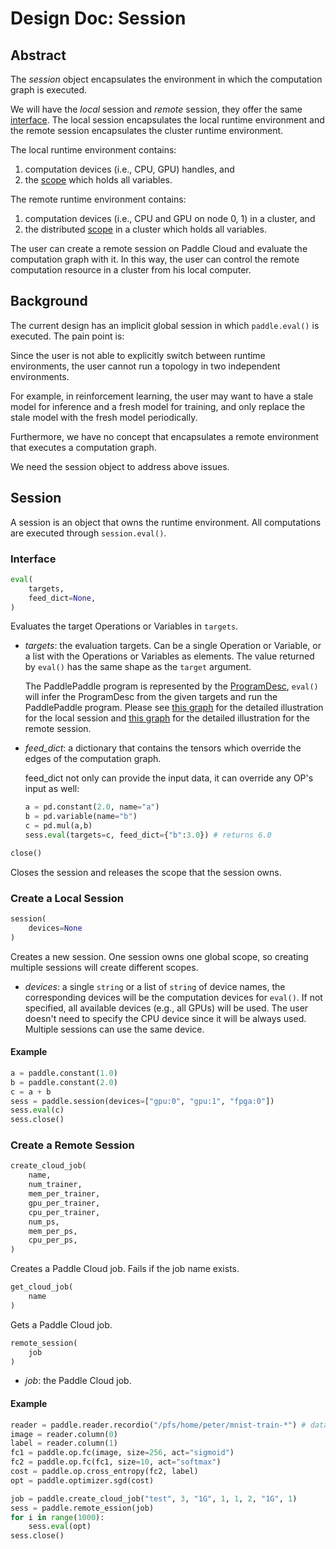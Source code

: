# Design Doc: Session

## Abstract

The *session* object encapsulates the environment in which the
computation graph is executed.

We will have the *local* session and *remote* session, they offer the
same [interface](#interface). The local session encapsulates the local
runtime environment and the remote session encapsulates the cluster
runtime environment.

The local runtime environment contains:

1. computation devices (i.e., CPU, GPU) handles, and
1. the [scope](../scope.md) which holds all variables.

The remote runtime environment contains:

1. computation devices (i.e., CPU and GPU on node 0, 1) in a cluster,
   and
1. the distributed [scope](../scope.md) in a cluster which holds all
   variables.

The user can create a remote session on Paddle Cloud and evaluate the
computation graph with it. In this way, the user can control the
remote computation resource in a cluster from his local computer.


## Background

The current design has an implicit global session in which
`paddle.eval()` is executed. The pain point is:

Since the user is not able to explicitly switch between runtime
environments, the user cannot run a topology in two independent
environments.

For example, in reinforcement learning, the user may want to have a
stale model for inference and a fresh model for training, and only
replace the stale model with the fresh model periodically.

Furthermore, we have no concept that encapsulates a remote environment
that executes a computation graph.

We need the session object to address above issues.


## Session

A session is an object that owns the runtime environment. All
computations are executed through `session.eval()`.


### Interface

```python
eval(
    targets,
    feed_dict=None,
)
```

Evaluates the target Operations or Variables in `targets`.

- *targets*: the evaluation targets. Can be a single Operation or
  Variable, or a list with the Operations or Variables as
  elements. The value returned by `eval()` has the same shape as the
  `target` argument.

  The PaddlePaddle program is represented by
  the [ProgramDesc](../design/program.md), `eval()` will infer the
  ProgramDesc from the given targets and run the PaddlePaddle
  program. Please
  see
  [this graph](./distributed_architecture.md#local-training-architecture) for
  the detailed illustration for the local session
  and
  [this graph](./distributed_architecture.md#distributed-training-architecture) for
  the detailed illustration for the remote session.

- *feed_dict*: a dictionary that contains the tensors which override
  the edges of the computation graph.

  feed_dict not only can provide the input data, it can override any
  OP's input as well:

  ```python
  a = pd.constant(2.0, name="a")
  b = pd.variable(name="b")
  c = pd.mul(a,b)
  sess.eval(targets=c, feed_dict={"b":3.0}) # returns 6.0
  ```

```python
close()
```

Closes the session and releases the scope that the session owns.


### Create a Local Session

```python
session(
    devices=None
)
```

Creates a new session. One session owns one global scope, so creating
multiple sessions will create different scopes.

- *devices*: a single `string` or a list of `string` of device names,
  the corresponding devices will be the computation devices for
  `eval()`. If not specified, all available devices (e.g., all GPUs)
  will be used. The user doesn't need to specify the CPU device since
  it will be always used. Multiple sessions can use the same device.


#### Example

```Python
a = paddle.constant(1.0)
b = paddle.constant(2.0)
c = a + b
sess = paddle.session(devices=["gpu:0", "gpu:1", "fpga:0"])
sess.eval(c)
sess.close()
```

### Create a Remote Session

```python
create_cloud_job(
    name,
    num_trainer,
    mem_per_trainer,
    gpu_per_trainer,
    cpu_per_trainer,
    num_ps,
    mem_per_ps,
    cpu_per_ps,
)
```

Creates a Paddle Cloud job. Fails if the job name exists.

```python
get_cloud_job(
    name
)
```

Gets a Paddle Cloud job.

```python
remote_session(
    job
)
```

- *job*: the Paddle Cloud job.

#### Example

```Python
reader = paddle.reader.recordio("/pfs/home/peter/mnist-train-*") # data stored on Paddle Cloud
image = reader.column(0)
label = reader.column(1)
fc1 = paddle.op.fc(image, size=256, act="sigmoid")
fc2 = paddle.op.fc(fc1, size=10, act="softmax")
cost = paddle.op.cross_entropy(fc2, label)
opt = paddle.optimizer.sgd(cost)

job = paddle.create_cloud_job("test", 3, "1G", 1, 1, 2, "1G", 1)
sess = paddle.remote_ession(job)
for i in range(1000):
    sess.eval(opt)
sess.close()
```
